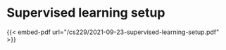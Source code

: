 # Supervised learning setup

{{< embed-pdf url="/cs229/2021-09-23-supervised-learning-setup.pdf" >}}
